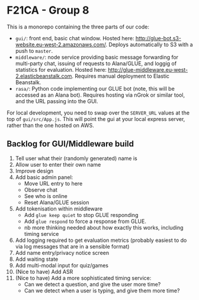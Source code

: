 # F21CA - Group 8

This is a monorepo containing the three parts of our code:

- `gui/`: front end, basic chat window. Hosted here: http://glue-bot.s3-website.eu-west-2.amazonaws.com/. Deploys automatically to S3 with a push to `master`. 
- `middleware/`: node service providing basic message forwarding for multi-party chat, issuing of requests to Alana/GLUE, and loggig of statistics for evaluation. Hosted here: http://glue-middleware.eu-west-2.elasticbeanstalk.com. Requires manual deployment to Elastic Beanstalk.
- `rasa/`: Python code implementing our GLUE bot (note, this will be accessed as an Alana bot). Requires hosting via nGrok or similar tool, and the URL passing into the GUI. 

For local development, you need to swap over the `SERVER_URL` values at the top of `gui/src/App.js`. This will point the gui at your local express server, rather than the one hosted on AWS.

## Backlog for GUI/Middleware build

1) Tell user what their (randomly generated) name is
2) Allow user to enter their own name
3) Improve design
4) Add basic admin panel:
    - Move URL entry to here
    - Observe chat
    - See who is online
    - Reset Alana/GLUE session
5) Add tokenisation within middleware
    - Add `glue keep quiet` to stop GLUE responding
    - Add `glue respond` to force a response from GLUE.
    - nb more thinking needed about how exactly this works, including timing service
6) Add logging required to get evaluation metrics (probably easiest to do via log messages that are in a sensible format)
7) Add name entry/privacy notice screen
8) Add waiting state
9) Add multi-modal input for quiz/games
10) (Nice to have) Add ASR
11) (Nice to have) Add a more sophisticated timing service:
    - Can we detect a question, and give the user more time?
    - Can we detect when a user is typing, and give them more time?
